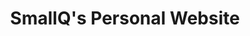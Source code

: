 ---
home: true
layout: BlogHome
icon: house
title: SmallQ's Personal Website
heroImage: https://i.postimg.cc/zvQ41bSP/logo.png
heroText: Smallq's Personal Website
tagline: Welcome to my website!
heroFullScreen: true
projects:
  - icon: http://vi.xjtu.edu.cn/images/a3-2jdxhblue.png
    name: XJTU Academic Affairs Office
    desc: Official website of the Academic Affairs Office, providing access to the academic management system, attendance system, student affairs system, etc.
    link: https://jwc.xjtu.edu.cn/
    
  - icon: https://i.postimg.cc/43hcbY3v/24-E807-EDBA14-DB4719-FE3-F934-AE810-C2.png
    name: ChongShi College
    desc: Academic Counseling Center of Chongshi College, providing students with learning materials and academic guidance.
    link: https://csxf.online/

  - icon: https://registry.npmmirror.com/@lobehub/icons-static-png/1.19.0/files/dark/deepseek-color.png
    name: DeepSeek
    desc: Official website for DeepSeek model dialogue.
    link: https://chat.deepseek.com/

  - icon: folder-open
    name: Legal Notes
    desc: Sharing of my legal notes.
    link: https://your-project-link

  - icon: book
    name: Book Title
    desc: Detailed description of the book.
    link: https://your-book-link

  - icon: newspaper
    name: Article Sharing
    desc: Articles related to law, social sciences, and computer science.
    link: https://your-article-link

  - icon: https://theme-hope-assets.vuejs.press/logo.svg
    name: Custom Project
    desc: Detailed custom introduction.
    link: https://your-custom-link

footer: law student from Xi'an Jiaotong University
---